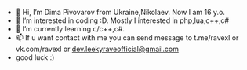 - 👋 Hi, I’m Dima Pivovarov from Ukraine,Nikolaev. Now I am 16 y.o.
- 👀 I’m interested in coding :D. Mostly I interested in php,lua,c++,c#
- 🌱 I’m currently learning c/c++,c#.
- 📫 If u want contact with me you can send message to t.me/ravexl or vk.com/ravexl or dev.leekyraveofficial@gmail.com
- good luck :) 

<!---
leekyrave/leekyrave is a ✨ special ✨ repository because its `README.md` (this file) appears on your GitHub profile.
You can click the Preview link to take a look at your changes.
--->

